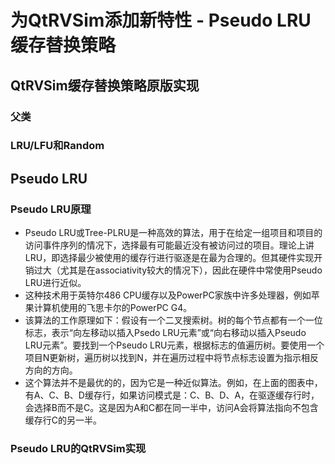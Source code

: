 # 为QtRVSim添加新特性 - Pseudo LRU 缓存替换策略
## QtRVSim缓存替换策略原版实现
### 父类
### LRU/LFU和Random
## Pseudo LRU
### Pseudo LRU原理
- Pseudo LRU或Tree-PLRU是一种高效的算法，用于在给定一组项目和项目的访问事件序列的情况下，选择最有可能最近没有被访问过的项目。理论上讲LRU，即选择最少被使用的缓存行进行驱逐是在最为合理的。但其硬件实现开销过大（尤其是在associativity较大的情况下），因此在硬件中常使用Pseudo LRU进行近似。
- 这种技术用于英特尔486 CPU缓存以及PowerPC家族中许多处理器，例如苹果计算机使用的飞思卡尔的PowerPC G4。
- 该算法的工作原理如下：假设有一个二叉搜索树。树的每个节点都有一个一位标志，表示“向左移动以插入Psedo LRU元素”或“向右移动以插入Pseudo LRU元素”。要找到一个Pseudo LRU元素，根据标志的值遍历树。要使用一个项目N更新树，遍历树以找到N，并在遍历过程中将节点标志设置为指示相反方向的方向。
- 这个算法并不是最优的的，因为它是一种近似算法。例如，在上面的图表中，有A、C、B、D缓存行，如果访问模式是：C、B、D、A，在驱逐缓存行时，会选择B而不是C。这是因为A和C都在同一半中，访问A会将算法指向不包含缓存行C的另一半。
### Pseudo LRU的QtRVSim实现
